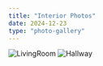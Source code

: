 ```yaml
---
title: "Interior Photos"
date: 2024-12-23
type: "photo-gallery"
---
```



![LivingRoom](/img/livingroom.jpg)
![Hallway](/img/hallway.jpg)


